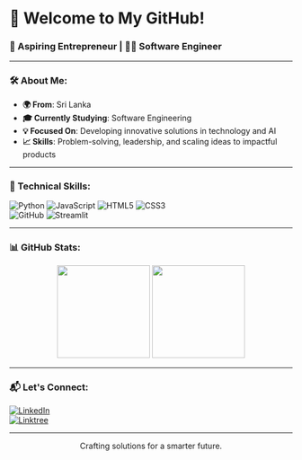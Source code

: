 # 👋 Welcome to My GitHub!  

### 🚀 Aspiring Entrepreneur | 👨‍💻 Software Engineer  

---

### 🛠 About Me:
- **🌍 From**: Sri Lanka 
- **🎓 Currently Studying**: Software Engineering  
- **💡 Focused On**: Developing innovative solutions in technology and AI  
- **📈 Skills**: Problem-solving, leadership, and scaling ideas to impactful products  

---

### 🔨 Technical Skills:
![Python](https://img.shields.io/badge/Python-3776AB?style=for-the-badge&logo=python&logoColor=white) 
![JavaScript](https://img.shields.io/badge/JavaScript-F7DF1E?style=for-the-badge&logo=javascript&logoColor=black) 
![HTML5](https://img.shields.io/badge/HTML5-E34F26?style=for-the-badge&logo=html5&logoColor=white)
![CSS3](https://img.shields.io/badge/CSS3-1572B6?style=for-the-badge&logo=css3&logoColor=white)  
![GitHub](https://img.shields.io/badge/GitHub-181717?style=for-the-badge&logo=github&logoColor=white) 
![Streamlit](https://img.shields.io/badge/Streamlit-FF4B4B?style=for-the-badge&logo=streamlit&logoColor=white)  

---

### 📊 GitHub Stats:
<div align="center">
<img src="https://github-readme-stats.vercel.app/api?username=sanethdassanayake&show_icons=true&theme=radical" height="165">  
<img src="https://github-readme-stats.vercel.app/api/top-langs/?username=sanethdassanayake&layout=compact&theme=radical" height="165">  
</div>

---

### 📬 Let's Connect:
[![LinkedIn](https://img.shields.io/badge/LinkedIn-0077B5?style=for-the-badge&logo=linkedin&logoColor=white)](https://linkedin.com/in/saneth)  
[![Linktree](https://img.shields.io/badge/Portfolio-FF5722?style=for-the-badge&logo=web&logoColor=white)]([https://saneth.com](https://linktr.ee/sanethdassanayake))

---

<p align="center">
Crafting solutions for a smarter future.  
</p>
